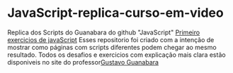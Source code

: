 # JavaScript-replica-curso-em-video
 Replica dos Scripts do Guanabara do github "JavaScript"
<a href="exercicios/ex001/index.html">Primeiro exercicios de javaScript</a>
Esses repositorio foi criado com a intenção de mostrar como páginas com scripts diferentes podem chegar ao mesmo resultado.
Todos os desafios e exercicios com explicação mais clara estão disponiveis no site do professor<a href="https://github.com/gustavoguanabara/javascript">Gustavo Guanabara<a>